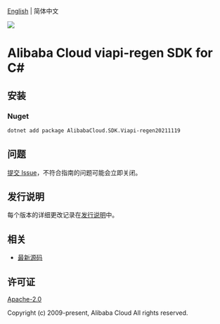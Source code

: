 [English](README.md) | 简体中文

![](https://aliyunsdk-pages.alicdn.com/icons/AlibabaCloud.svg)

# Alibaba Cloud viapi-regen SDK for C#

## 安装

### Nuget

```bash
dotnet add package AlibabaCloud.SDK.Viapi-regen20211119
```

## 问题

[提交 Issue](https://github.com/aliyun/alibabacloud-csharp-sdk/issues/new)，不符合指南的问题可能会立即关闭。

## 发行说明

每个版本的详细更改记录在[发行说明](./ChangeLog.md)中。

## 相关

* [最新源码](https://github.com/aliyun/alibabacloud-csharp-sdk/)

## 许可证

[Apache-2.0](http://www.apache.org/licenses/LICENSE-2.0)

Copyright (c) 2009-present, Alibaba Cloud All rights reserved.
